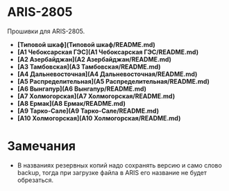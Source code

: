 ARIS-2805
============

Прошивки для ARIS-2805.

- **[Типовой шкаф](Типовой шкаф/README.md)**
- **[A1 Чебоксарская ГЭС](A1 Чебоксарская ГЭС/README.md)**
- **[A2 Азербайджан](A2 Азербайджан/README.md)**
- **[A3 Тамбовская](A3 Тамбовская/README.md)**
- **[A4 Дальневосточная](A4 Дальневосточная/README.md)**
- **[A5 Распределительная](A5 Распределительная/README.md)**
- **[A6 Вынгапур](A6 Вынгапур/README.md)**
- **[A7 Холмогорская](A7 Холмогорская/README.md)**
- **[A8 Ермак](A8 Ермак/README.md)**
- **[A9 Тарко-Сале](A9 Тарко-Сале/README.md)**
- **[A10 Холмогорская](A10 Холмогорская/README.md)**


# Замечания

- В названиях резервных копий надо сохранять версию и само слово backup, тогда при загрузке файла в ARIS его название не будет обрезаться.


